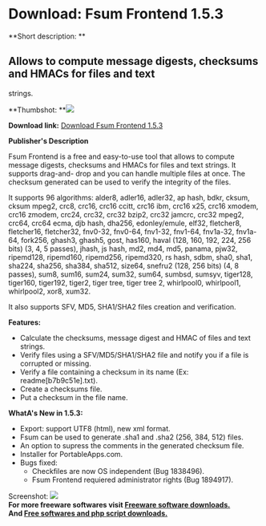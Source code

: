 # Download: Fsum Frontend 1.5.3

**Short description: **

## Allows to compute message digests, checksums and HMACs for files and text
strings.

  
**Thumbshot: **![](http://www.freewarefiles.com/screenshot/fsumfrontend1_md.gif)   
  
**Download link:** [Download Fsum Frontend 1.5.3](http://freesoftwares.boysofts.com/Fsum-Frontend_program_40001.html)  
  

**Publisher's Description**  
  

Fsum Frontend is a free and easy-to-use tool that allows to compute message
digests, checksums and HMACs for files and text strings. It supports drag-and-
drop and you can handle multiple files at once. The checksum generated can be
used to verify the integrity of the files.

It supports 96 algorithms: alder8, adler16, adler32, ap hash, bdkr, cksum,
cksum mpeg2, crc8, crc16, crc16 ccitt, crc16 ibm, crc16 x25, crc16 xmodem,
crc16 zmodem, crc24, crc32, crc32 bzip2, crc32 jamcrc, crc32 mpeg2, crc64,
crc64 ecma, djb hash, dha256, edonley/emule, elf32, fletcher8, fletcher16,
fletcher32, fnv0-32, fnv0-64, fnv1-32, fnv1-64, fnv1a-32, fnv1a-64, fork256,
ghash3, ghash5, gost, has160, haval (128, 160, 192, 224, 256 bits) (3, 4, 5
passes), jhash, js hash, md2, md4, md5, panama, pjw32, ripemd128, ripemd160,
ripemd256, ripemd320, rs hash, sdbm, sha0, sha1, sha224, sha256, sha384,
sha512, size64, snefru2 (128, 256 bits) (4, 8 passes), sum8, sum16, sum24,
sum32, sum64, sumbsd, sumsyv, tiger128, tiger160, tiger192, tiger2, tiger
tree, tiger tree 2, whirlpool0, whirlpool1, whirlpool2, xor8, xum32.

It also supports SFV, MD5, SHA1/SHA2 files creation and verification.

**Features:**

  * Calculate the checksums, message digest and HMAC of files and text strings. 
  * Verify files using a SFV/MD5/SHA1/SHA2 file and notify you if a file is corrupted or missing. 
  * Verify a file containing a checksum in its name (Ex: readme[b7b9c51e].txt). 
  * Create a checksums file. 
  * Put a checksum in the file name. 

**WhatA's New in 1.5.3:**

  * Export: support UTF8 (html), new xml format. 
  * Fsum can be used to generate .sha1 and .sha2 (256, 384, 512) files. 
  * An option to supress the comments in the generated checksum file. 
  * Installer for PortableApps.com. 
  * Bugs fixed: 
    * Checkfiles are now OS independent (Bug 1838496). 
    * Fsum Frontend requiered administrator rights (Bug 1894917). 

  
  
Screenshot: ![](http://www.freewarefiles.com/screenshot/fsumfrontend1.gif)  
**For more freeware softwares visit [Freeware software downloads.](http://freesoftwares.boysofts.com/)**   
**And [Free softwares and php script downloads.](http://www.boysofts.com/)**

